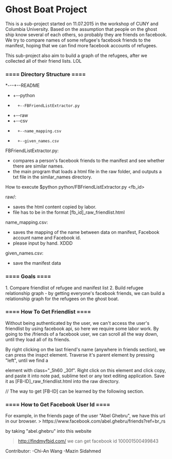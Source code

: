 <h1>Ghost Boat Project</h1>
<p>
This is a sub-project started on 11.07.2015 in the workshop of CUNY and Columbia University. Based on the assumption that people on the ghost ship know several of each others, so probably they are friends on facebook. We try to compare names of some refugee's facebook friends to the manifest, hoping that we can find more facebook accounts of refugees.
</p>
<p>
This sub-project also aim to build a graph of the refugees, after we collected all of their friend lists. LOL
</p>

<h3>==== Directory Structure ====</h3>

*---+--README
*	+--python
*		+--FBFriendListExtractor.py
*	+--raw
*	+--csv
*		+--name_mapping.csv
*		+--given_names.csv


FBFriendListExtractor.py:
- compares a person's facebook friends to the manifest and see whether there are similar names.
- the main program that loads a html file in the raw folder, and outputs a txt file in the similar_names directory.


How to execute
$python python/FBFriendListExtractor.py <fb_id>


raw/:
- saves the html content copied by labor.
- file has to be in the format [fb_id]_raw_friendlist.html

name_mapping.csv:
- saves the mapping of the name between data on manifest, Facebook account name and Facebook id.
- please input by hand. XDDD

given_names.csv:
- save the manifest data


<h3>==== Goals ====</h3>
1. Compare friendlist of refugee and manifest list
2. Build refugee relationship graph
	- by getting everyone's facebook friends, we can build a relationship graph for the refugees on the ghost boat.


<h3>==== How To Get Friendlist ====</h3>
Without being authenticated by the user, we can't access the user's friendlist by using facebook api, so here we require some labor work. By going to the /friends of a facebook user, we can scroll all the way down, until they load all of its friends. 

By right clicking on the last friend's name (anywhere in friends section), we can press the inspct element. Traverse it's parent element by pressing "left", until we find a <div> element with class="_5h60 _30f". Right click on this element and click copy, and paste it into note pad, sublime text or any text editing application. 
Save it as [FB-ID]_raw_friendlist.html into the raw directory.

// The way to get [FB-ID] can be learned by the following section.


<h3>==== How to Get Facebook User Id ====</h3>
For example, in the friends page of the user "Abel Ghebru", we have this url in our browser.
> https://www.facebook.com/abel.ghebru/friends?ref=br_rs

by taking "abel.ghebru" into this website 
> http://findmyfbid.com/
we can get facebook id 
> 100001500499843

Contributor:
-Chi-An Wang
-Mazin Sidahmed 
